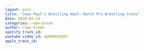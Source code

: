 ```yaml
---
layout: post
title: "Jean Paul's Wrestling Haul: March Pro Wrestling Crate"
date: 2020-03-24
categories: rope-break
author: rope-break
spotify_track_id: 
youtube_video_id: 6eRHhKSVb6Y
apple_track_id: 
---
```

